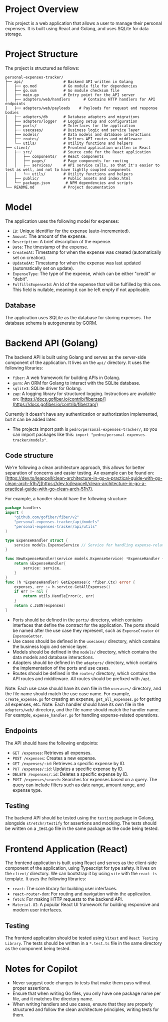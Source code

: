 # Project Overview

This project is a web application that allows a user to manage their personal expenses. It is built using React and Golang, and uses SQLite for data storage.

# Project Structure
The project is structured as follows:

```
personal-expenses-tracker/
├── api/                  # Backend API written in Golang
│   ├── go.mod            # Go module file for dependencies
│   ├── go.sum            # Go module checksum file
│   ├── main.go           # Entry point for the API server
│   ├── adapters/web/handlers      # Contains HTTP handlers for API endpoints
│   ├── adapters/web/payloads    # Payloads for request and response bodies
│   ├── adapters/db       # Database adapters and migrations
│   ├── adapters/logger   # Logging setup and configuration
│   ├── ports/            # Interfaces for the application
│   ├── usecases/         # Business logic and service layer
│   ├── models/           # Data models and database interactions                                          
│   ├── routes/           # Defines API routes and middleware
│   └── utils/            # Utility functions and helpers
├── client/               # Frontend application written in React
│   ├── src/              # Source code for the React application
│   │   ├── components/   # React components
│   │   ├── pages/        # Page components for routing
│   │   ├── services/     # API service calls, so that it's easier to test as well, and not to have tightly coupled components
│   │   └── utils/        # Utility functions and helpers
│   ├── public/           # Public assets and index.html
│   └── package.json       # NPM dependencies and scripts
└── README.md             # Project documentation
```

# Model
The application uses the following model for expenses:
- `ID`: Unique identifier for the expense (auto-incremented).
- `Amount`: The amount of the expense.
- `Description`: A brief description of the expense.
- `Date`: The timestamp of the expense.
- `CreatedAt`: Timestamp for when the expense was created (automatically set on creation).
- `UpdatedAt`: Timestamp for when the expense was last updated (automatically set on update).
- `ExpenseType`: The type of the expense, which can be either "credit" or "debit".
- `FulfillsExpenseId`: An Id of the expense that will be fulfilled by this one. This field is nullable, meaning it can be left empty if not applicable.

## Database
The application uses SQLite as the database for storing expenses. The database schema is autogenerate by GORM.

# Backend API (Golang)
The backend API is built using Golang and serves as the server-side component of the application. It lives on the `api/` directory.
It uses the following libraries:
- `fiber`: A web framework for building APIs in Golang.
- `gorm`: An ORM for Golang to interact with the SQLite database.
- `sqlite3`: SQLite driver for Golang.
- `zap`: A logging library for structured logging. Instructions are available on: [https://docs.gofiber.io/contrib/fiberzap/](https://docs.gofiber.io/contrib/fiberzap/)

Currently it doesn't have any authentication or authorization implemented, but it can be added later.
- The projects import path is `pedro/personal-expenses-tracker/`, so you can import packages like this: `import "pedro/personal-expenses-tracker/models"`.

## Code structure
We're following a clean architecture approach, this allows for better separation of concerns and easier testing. An example can be found on: [https://dev.to/leapcell/clean-architecture-in-go-a-practical-guide-with-go-clean-arch-51h7](https://dev.to/leapcell/clean-architecture-in-go-a-practical-guide-with-go-clean-arch-51h7).

For example, a handler should have the following structure:

```go
package handlers
import (
    "github.com/gofiber/fiber/v2"
    "personal-expenses-tracker/api/models"
    "personal-expenses-tracker/api/utils"
)

type ExpenseHandler struct {
    service models.ExpenseService // Service for handling expense-related operations
}

func NewExpenseHandler(service models.ExpenseService) *ExpenseHandler {
    return &ExpenseHandler{
        service: service,
    }
}
func (h *ExpenseHandler) GetExpenses(c *fiber.Ctx) error {
    expenses, err := h.service.GetAllExpenses()
    if err != nil {
        return utils.HandleError(c, err)
    }
    return c.JSON(expenses)
}
```
- Ports should be defined in the `ports/` directory, which contains interfaces that define the contract for the application. The ports should be named after the use case they represent, such as `ExpenseCreator` or `ExpenseGetter`.
- Use cases should be defined in the `usecases/` directory, which contains the business logic and service layer.
- Models should be defined in the `models/` directory, which contains the data models and database interactions.
- Adapters should be defined in the `adapters/` directory, which contains the implementation of the ports and use cases.
- Routes should be defined in the `routes/` directory, which contains the API routes and middleware. All routes should be prefixed with `/api`.

Note: Each use case should have its own file in the `usecases/` directory, and the file name should match the use case name. For example, `create_expense.go` for creating an expense, `get_all_expenses.go` for getting all expenses, etc.
Note: Each handler should have its own file in the `adapters/web/` directory, and the file name should match the handler name. For example, `expense_handler.go` for handling expense-related operations.

## Endpoints
The API should have the following endpoints:
- `GET /expenses`: Retrieves all expenses.
- `POST /expenses`: Creates a new expense.
- `GET /expenses/:id`: Retrieves a specific expense by ID.
- `PUT /expenses/:id`: Updates a specific expense by ID.
- `DELETE /expenses/:id`: Deletes a specific expense by ID.
- `POST /expenses/search`: Searches for expenses based on a query. The query can include filters such as date range, amount range, and expense type.

## Testing
The backend API should be tested using the `testing` package in Golang, alongside `stretchr/testify` for assertions and mocking.
The tests should be written on a _test.go file in the same package as the code being tested.

# Frontend Application (React)
The frontend application is built using React and serves as the client-side component of the application, using Typescript for type safety. It lives on the `client/` directory.
We can bootstrap it by using `vite` with the `react-ts` template.
It uses the following libraries:
- `react`: The core library for building user interfaces.
- `react-router-dom`: For routing and navigation within the application.
- `fetch`: For making HTTP requests to the backend API.
- `Material-UI`: A popular React UI framework for building responsive and modern user interfaces.

## Testing
The frontend application should be tested using `Vitest` and `React Testing Library`.
The tests should be written in a `*.test.ts` file in the same directory as the component being tested.

# Notes for Copilot
- Never suggest code changes to tests that make them pass without proper assertions.
- Ensure that when writing Go files, you only have one package name per file, and it matches the directory name.
- When writing handlers and use cases, ensure that they are properly structured and follow the clean architecture principles, writing tests for them.
